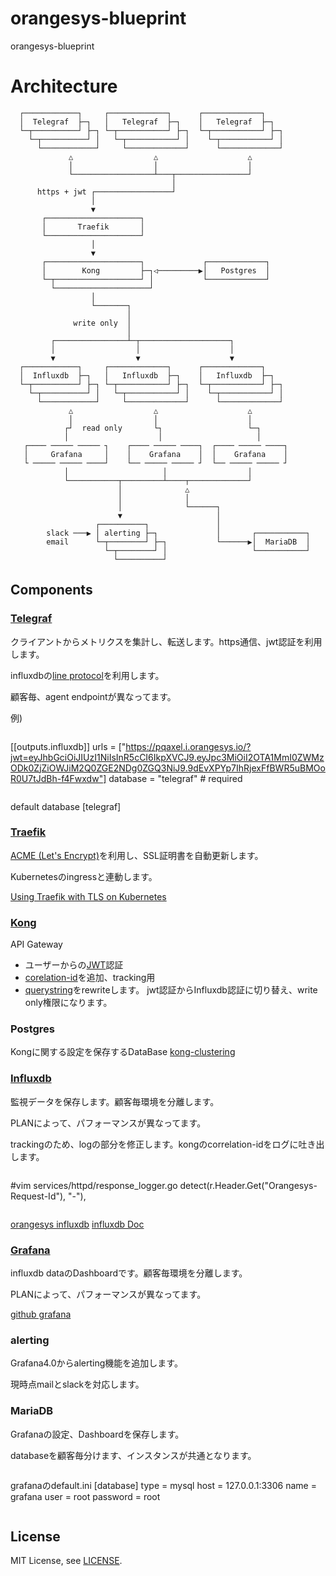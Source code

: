 # orangesys-blueprint
orangesys-blueprint

# Architecture

```
  ┌────────────┐     ┌─────────────┐      ┌─────────────┐
  │  Telegraf  ├─┐   │   Telegraf  ├─┐    │   Telegraf  ├─┐
  └─┬──────────┘ ├─┐ └─┬───────────┘ ├─┐  └─┬───────────┘ ├─┐
    └─┬──────────┘ │   └─┬───────────┘ │    └─┬───────────┘ │
      └────────────┘     └─────────────┘      └─────────────┘
             △                  △                    △
             │                  │                    │
             └──────────────────┴───┬────────────────┘
                                    │
      https + jwt ┌─────────────────┘
                  │
                  ▼                                                   
       ┌─────────────────────┐                                        
       │       Traefik       │                                        
       └─────────────────────┘                                        
                  │                                                   
                  ▼                                                   
       ┌─────────────────────┐             ┌─────────────┐
       │        Kong         ├─┐◁─────────▶│   Postgres  │
       └─┬───────────────────┘ │           └─────────────┘
         └─────────────────────┘
                  │                               
                  └───────┐                      
                          │                     
              write only  │                     
                          │                     
         ┌────────────────┴─┬────────────────────┐                    
         │                  │                    │                    
         ▼                  ▼                    ▼                    
  ┌────────────┐     ┌─────────────┐      ┌─────────────┐             
  │  Influxdb  ├─┐   │   Influxdb  ├─┐    │   Influxdb  ├─┐           
  └─┬──────────┘ ├─┐ └─┬───────────┘ ├─┐  └─┬───────────┘ ├─┐         
    └─┬──────────┘ │   └─┬───────────┘ │    └─┬───────────┘ │         
      └────────────┘     └─────────────┘      └─────────────┘         
             △                  △                    △
             │                  │                    │                
            ┌┘  read only       └┐                   └─┐                   
            │                    │                     │                                    
   ┌──── ───── ───── ┐    ┌──── ───── ────┐  ┌──── ───── ────┐                          
   │     Grafana     │    │    Grafana    │  │    Grafana    │                         
   └ ───── ───── ────┘    └── ───── ───── ┘  └── ───── ───── ┘                         
            │                     │                  │                
            └───────────┬─────────┴────┬─────────────┘                
                        │              △                                        
                        │              │                                        
                        │              └──────┐                      
                        ▼                     │                                                       
                   ┌──────────┐               │                    
        slack ───▶ │ alerting ├─┐             │       ┌───────────┐
        email      └─┬────────┘ ├─┐           └──────▶│  MariaDB  │
                     └─┬────────┘ │                   └───────────┘             
                       └──────────┘                                             
```

## Components

### [Telegraf](https://github.com/influxdata/telegraf)

クライアントからメトリクスを集計し、転送します。https通信、jwt認証を利用します。

influxdbの[line protocol](https://docs.influxdata.com/influxdb/v1.0/write_protocols/line_protocol_reference/)を利用します。

顧客毎、agent endpointが異なってます。

例)

>```
[[outputs.influxdb]]
  urls = ["https://pqaxel.i.orangesys.io/?jwt=eyJhbGciOiJIUzI1NiIsInR5cCI6IkpXVCJ9.eyJpc3MiOiI2OTA1MmI0ZWMzODk0ZjZiOWJiM2Q0ZGE2NDg0ZGQ3NiJ9.9dEvXPYp7IhRjexFfBWR5uBMOoR0U7tJdBh-f4Fwxdw"]
  database = "telegraf" # required
>```

default database [telegraf]

### [Traefik](https://github.com/containous/traefik)

[ACME (Let's Encrypt)](https://docs.traefik.io/toml/#acme-lets-encrypt-configuration)を利用し、SSL証明書を自動更新します。

Kubernetesのingressと連動します。

[Using Traefik with TLS on Kubernetes](https://medium.com/@patrickeasters/using-traefik-with-tls-on-kubernetes-cb67fb43a948)

### [Kong](https://github.com/Mashape/kong)

API Gateway
- ユーザーからの[JWT](https://getkong.org/plugins/jwt/)認証
- [corelation-id](https://getkong.org/plugins/correlation-id/)を追加、tracking用
- [querystring](https://getkong.org/plugins/request-transformer/)をrewriteします。
  jwt認証からInfluxdb認証に切り替え、write only権限になります。


### Postgres

Kongに関する設定を保存するDataBase
[kong-clustering](https://getkong.org/docs/0.9.x/clustering)

### [Influxdb](https://github.com/influxdata/influxdb)

監視データを保存します。顧客毎環境を分離します。

PLANによって、パフォーマンスが異なってます。

trackingのため、logの部分を修正します。kongのcorrelation-idをログに吐き出します。

>```
#vim services/httpd/response_logger.go
detect(r.Header.Get("Orangesys-Request-Id"), "-"),
>```

[orangesys influxdb](https://github.com/gavinzhou/influxdb)
[influxdb Doc](https://docs.influxdata.com/influxdb/v1.0/)

### [Grafana](https://github.com/grafana/grafana)

influxdb dataのDashboardです。顧客毎環境を分離します。

PLANによって、パフォーマンスが異なってます。

[github grafana](https://github.com/grafana/grafana)

### alerting

Grafana4.0からalerting機能を追加します。

現時点mailとslackを対応します。

### MariaDB

Grafanaの設定、Dashboardを保存します。

databaseを顧客毎分けます、インスタンスが共通となります。

>```
grafanaのdefault.ini
[database]
type = mysql
host = 127.0.0.1:3306
name = grafana
user = root
password = root
>```

## License

MIT License, see [LICENSE](LICENSE).
